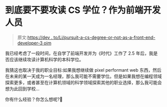 # 到底要不要攻读 CS 学位？作为前端开发人员

> 原文:[https://dev . to/Li/pursuit-a-cs-degree-or-not-as-a-front-end-developer-3 oim](https://dev.to/li/pursue-a-cs-degree-or-not-as-a-front-end-developer-3oim)

我已经考虑了一段时间，在自学了前端开发并为《时代》工作了 2.5 年后，我是否应该继续攻读计算机科学的本科学位。

我猜这也取决于我的职业目标:如果我想继续做 pixel performant web 东西，然后在未来的某一天成为一名经理，那么我可能不需要学位。但是如果我想在编程领域探索更多，或者甚至在计算机领域的科学领域探索其他的职业选择，那么我可能会想为此回到学校...

你有什么经验？你怎么想呢?🤔